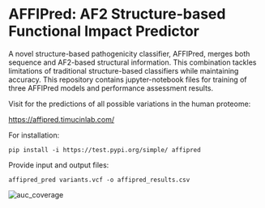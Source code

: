 # AFFIPred: AF2 Structure-based Functional Impact Predictor

A novel structure-based pathogenicity classifier, AFFIPred, merges both sequence and AF2-based structural information. This combination tackles limitations of traditional structure-based classifiers while maintaining accuracy. 
This repository contains jupyter-notebook files for training of three AFFIPred models and performance assessment results. 

Visit for the predictions of all possible variations in the human proteome:

https://affipred.timucinlab.com/

For installation:

```pip install -i https://test.pypi.org/simple/ affipred```

Provide input and output files:

```affipred_pred variants.vcf -o affipred_results.csv```



![auc_coverage](https://github.com/timucinlab/AFFIPred/assets/58934249/097c3cbf-51df-4c4d-a1ef-87234a5b6d21)
